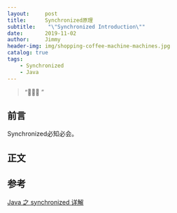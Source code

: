```yaml
---
layout:     post
title:      Synchronized原理
subtitle:    "\"Synchronized Introduction\""
date:       2019-11-02
author:     Jimmy
header-img: img/shopping-coffee-machine-machines.jpg
catalog: true
tags:
    - Synchronized
    - Java
---
```


> “🙉🙉🙉 ”

## 前言

Synchronized必知必会。

## 正文


## 参考

[Java 之 synchronized 详解](https://juejin.im/post/594a24defe88c2006aa01f1c)
